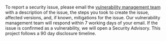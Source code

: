To report a security issue, please email the [vulnerability management team]
with a description of the issue, the steps you took to create the issue,
affected versions, and, if known, mitigations for the issue. Our vulnerability
management team will respond within 7 working days of your email. If the issue
is confirmed as a vulnerability, we will open a Security Advisory. This project
follows a 90 day disclosure timeline.

[vulnerability management team]: chungyc@google.com?subject=[haskell-notebooks%20vulnerability]%20
